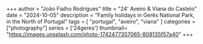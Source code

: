 +++
author = "João Fialho Rodrigues"
title = "24' Aveiro & Viana do Castelo"
date = "2024-10-05"
description = "Family holidays in Gerês National Park, in the North of Portugal"
tags = [
    "portugal", "aveiro", "viana"
]
categories = ["photography"]
series = ['24geres']
thumbnail= "https://images.unsplash.com/photo-1742477357065-808135f57a40"
+++
